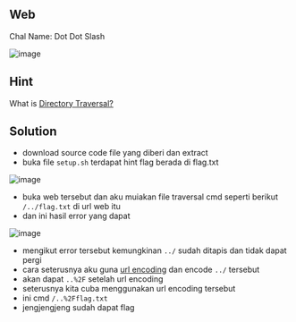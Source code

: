 ## Web
Chal Name: Dot Dot Slash

![image](https://user-images.githubusercontent.com/23289982/209268037-db474b1f-bf9d-4879-b3ff-006a721c09b2.png)

## Hint
What is [Directory Traversal?](https://portswigger.net/web-security/file-path-traversal)

## Solution
* download source code file yang diberi dan extract
* buka file `setup.sh` terdapat hint flag berada di flag.txt

![image](https://user-images.githubusercontent.com/23289982/209268280-894fe280-23bb-4a2a-a7d6-ebbfffd25169.png)

* buka web tersebut dan aku muiakan file traversal cmd seperti berikut `/../flag.txt` di url web itu
* dan ini hasil error yang dapat

![image](https://user-images.githubusercontent.com/23289982/209268654-4ea0a3b3-ddae-4edb-957b-e76cf2251772.png)

* mengikut error tersebut kemungkinan `../` sudah ditapis dan tidak dapat pergi
* cara seterusnya aku guna [url encoding](https://www.urlencoder.org) dan encode `../` tersebut
* akan dapat `..%2F` setelah url encoding
* seterusnya kita cuba menggunakan url encoding tersebut
* ini cmd `/..%2Fflag.txt`
* jengjengjeng sudah dapat flag
